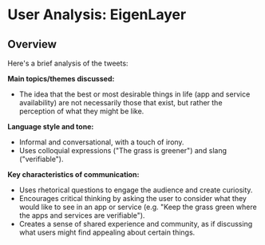 # User Analysis: EigenLayer

## Overview

Here's a brief analysis of the tweets:

**Main topics/themes discussed:**

* The idea that the best or most desirable things in life (app and service availability) are not necessarily those that exist, but rather the perception of what they might be like.

**Language style and tone:**

* Informal and conversational, with a touch of irony.
* Uses colloquial expressions ("The grass is greener") and slang ("verifiable").

**Key characteristics of communication:**

* Uses rhetorical questions to engage the audience and create curiosity.
* Encourages critical thinking by asking the user to consider what they would like to see in an app or service (e.g. "Keep the grass green where the apps and services are verifiable").
* Creates a sense of shared experience and community, as if discussing what users might find appealing about certain things.